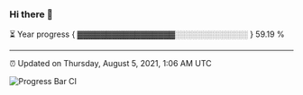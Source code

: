 ### Hi there 👋

⏳ Year progress { ▓▓▓▓▓▓▓▓▓▓▓▓▓▓▓▓▓░░░░░░░░░░░░░ } 59.19 %

---

⏰ Updated on Thursday, August 5, 2021, 1:06 AM UTC

![Progress Bar CI](https://github.com/arthurbuhl/arthurbuhl/workflows/Progress%20Bar%20CI/badge.svg)

